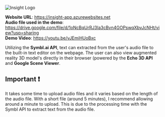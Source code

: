 <img src="https://dl.dropboxusercontent.com/s/izd26d6nc4r28yg/Insight_Logo.png?dl=0"
     alt="Insight Logo"
     style="margin-left: auto; margin-right: auto; display: block;" />

**Website URL**: https://insight-app.azurewebsites.net
<br>
**Audio file used in the demo**: https://drive.google.com/file/d/1oNcBqUrRJ3Ia3cBvn4GOPswqXbvJcNHt/view?usp=sharing
<br>
**Demo Video**: https://youtu.be/vJEmiHUoBxc

Utilizing the **Symbl.ai API**, text can extracted from the user's audio file to the built-in text editor on the webpage. The user can also view augmented reality 3D model's directly in their browser (powered by the **Echo 3D API** and **Google Scene Viewer**.

##  Important :exclamation:
It takes some time to upload audio files and it varies based on the length of the audio file. With a short file (around 5 minutes), I recommend allowing around a minute to upload. This is due to the processing time with the Symbl API to extract text from the audio file.